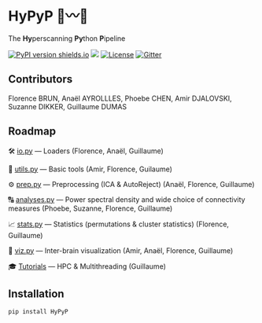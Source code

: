 # HyPyP 🐍〰️🐍

The **Hy**perscanning **Py**thon **P**ipeline

[![PyPI version shields.io](https://img.shields.io/pypi/v/hypyp.svg)](https://pypi.org/project/HyPyP/) <a href="https://travis-ci.org/GHFC/HyPyP"><img src="https://travis-ci.org/GHFC/HyPyP.svg?branch=master"></a> [![License](https://img.shields.io/badge/License-BSD%203--Clause-blue.svg)](https://opensource.org/licenses/BSD-3-Clause) [![Gitter](https://badges.gitter.im/GHFC/HyPyP.svg)](https://gitter.im/GHFC/HyPyP)

## Contributors
Florence BRUN, Anaël AYROLLLES, Phoebe CHEN, Amir DJALOVSKI, Suzanne DIKKER, Guillaume DUMAS

## Roadmap

🛠 [io.py](https://github.com/GHFC/HyPyP/blob/master/hypyp/io.py) — Loaders (Florence, Anaël, Guillaume)

🧰 [utils.py](https://github.com/GHFC/HyPyP/blob/master/hypyp/utils.py) — Basic tools (Amir, Florence, Guilaume)

⚙️ [prep.py](https://github.com/GHFC/HyPyP/blob/master/hypyp/prep.py) — Preprocessing (ICA & AutoReject) (Anaël, Florence, Guillaume)

🔠 [analyses.py](https://github.com/GHFC/HyPyP/blob/master/hypyp/analyses.py) — Power spectral density and wide choice of connectivity measures (Phoebe, Suzanne, Florence, Guillaume)

📈 [stats.py](https://github.com/GHFC/HyPyP/blob/master/hypyp/stats.py) — Statistics (permutations & cluster statistics) (Florence, Guillaume)

🧠 [viz.py](https://github.com/GHFC/HyPyP/blob/master/hypyp/viz.py) — Inter-brain visualization (Amir, Anaël, Florence, Guillaume)

🎓 [Tutorials](https://github.com/GHFC/HyPyP/tree/master/tutorial) — HPC & Multithreading (Guillaume)


## Installation

```
pip install HyPyP
```
